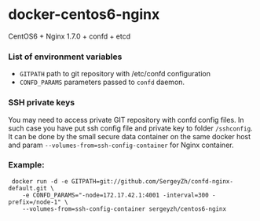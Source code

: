 docker-centos6-nginx
====================

CentOS6 + Nginx 1.7.0 + confd + etcd


### List of environment variables

* `GITPATH` path to git repository with /etc/confd configuration
* `CONFD_PARAMS` parameters passed to `confd` daemon. 

### SSH private keys
You may need to access private GIT repository with confd config files. In such case you have put ssh config file and private key to folder `/sshconfig`.
It can be done by the small secure data container on the same docker host and param `--volumes-from=ssh-config-container` for Nginx container.

### Example:

```
 docker run -d -e GITPATH=git://github.com/SergeyZh/confd-nginx-default.git \ 
	-e CONFD_PARAMS="-node=172.17.42.1:4001 -interval=300 -prefix=/node-1" \
	--volumes-from=ssh-config-container sergeyzh/centos6-nginx
```
